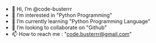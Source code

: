 - 👋 Hi, I’m @code-busterrr
- 👀 I’m interested in "Python Programming"
- 🌱 I’m currently learning "Python Programming Language"
- 💞️ I’m looking to collaborate on "Github"
- 📫 How to reach me : "code.busterrr@gmail.com"

<!---
code-busterrr/code-busterrr is a ✨ special ✨ repository because its `README.md` (this file) appears on your GitHub profile.
You can click the Preview link to take a look at your changes.
--->
